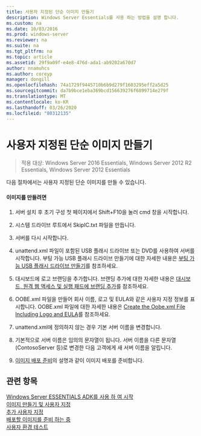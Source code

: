 ```yaml
---
title: 사용자 지정된 단순 이미지 만들기
description: Windows Server Essentials를 사용 하는 방법을 설명 합니다.
ms.custom: na
ms.date: 10/03/2016
ms.prod: windows-server
ms.reviewer: na
ms.suite: na
ms.tgt_pltfrm: na
ms.topic: article
ms.assetid: 29f9a09f-e4e8-476d-ada1-ab9202a670d7
author: nnamuhcs
ms.author: coreyp
manager: dongill
ms.openlocfilehash: 74a1729f9445710b6b9d279f1603295eff2a5d25
ms.sourcegitcommit: da7b9bce1eba369bcd156639276f6899714e279f
ms.translationtype: MT
ms.contentlocale: ko-KR
ms.lasthandoff: 03/26/2020
ms.locfileid: "80312135"
---
```

# <a name="create-a-simple-customized-image"></a>사용자 지정된 단순 이미지 만들기

>적용 대상: Windows Server 2016 Essentials, Windows Server 2012 R2 Essentials, Windows Server 2012 Essentials

다음 절차에서는 사용자 지정된 단순 이미지를 만들 수 있습니다.  
  
#### <a name="to-create-the-image"></a>이미지를 만들려면  
  
1.  서버 설치 후 초기 구성 첫 페이지에서 Shift+F10을 눌러 cmd 창을 시작합니다.  
  
2.  시스템 드라이브 루트에서 SkipIC.txt 파일을 만듭니다.  
  
3.  서버를 다시 시작합니다.  
  
4.  unattend.xml 파일이 포함된 USB 플래시 드라이브 또는 DVD를 사용하여 서버를 시작합니다. 부팅 가능 USB 플래시 드라이브 만들기에 대한 자세한 내용은 [부팅 가능 USB 플래시 드라이브 만들기](Create-a-Bootable-USB-Flash-Drive.md)를 참조하세요.  
  
5.  대시보드에 로고 브랜딩을 추가합니다. 브랜딩 추가에 대한 자세한 내용은 [대시보드, 원격 웹 액세스 및 실행 패드에 브랜딩 추가](Add-Branding-to-the-Dashboard--Remote-Web-Access--and-Launchpad.md)를 참조하세요.  
  
6.  OOBE.xml 파일을 만들어 회사 이름, 로고 및 EULA와 같은 사용자 지정 정보를 표시합니다. OOBE.xml 파일에 대한 자세한 내용은 [Create the Oobe.xml File Including Logo and EULA](Create-the-Oobe.xml-File-Including-Logo-and-EULA.md)를 참조하세요.  
  
7.  unattend.xml에 정의하지 않는 경우 기본 서버 이름을 변경합니다.  
  
8.  기본적으로 서버 이름은 임의의 문자열이 됩니다. 서버 이름을 다른 문자열(ContosoServer 등)로 변경한 다음 고객에게 새 서버 이름을 알립니다.  
  
9. [이미지 배포 준비](Preparing-the-Image-for-Deployment.md)의 설명과 같이 이미지 배포를 준비합니다.  
  
## <a name="see-also"></a>관련 항목  
 [Windows Server ESSENTIALS ADK를 사용 하 여 시작](Getting-Started-with-the-Windows-Server-Essentials-ADK.md)   
 [이미지  만들기 및 사용자 지정](Creating-and-Customizing-the-Image.md)  
 [추가 사용자 지정](Additional-Customizations.md)   
 [배포할 이미지를 준비 하는 중](Preparing-the-Image-for-Deployment.md)   
 [사용자 환경 테스트](Testing-the-Customer-Experience.md)